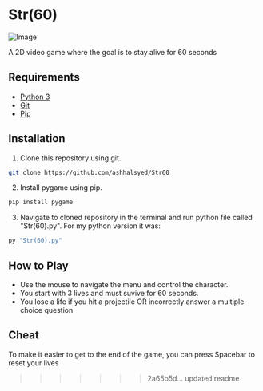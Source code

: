 # Str(60)

![Image](https://github.com/ashhalsyed/Str60/blob/master/Str(60)%20Preview.gif)

A 2D video game where the goal is to stay alive for 60 seconds

## Requirements

* [Python 3](https://www.python.org/downloads/)
* [Git](https://git-scm.com/)
* [Pip](https://pypi.org/project/pygame/)


## Installation

1. Clone this repository using git.
```bash
git clone https://github.com/ashhalsyed/Str60
```

2. Install pygame using pip.

```bash
pip install pygame
```

3. Navigate to cloned repository in the terminal and run python file called "Str(60).py".
For my python version it was:
```bash
py "Str(60).py"
```

## How to Play

* Use the mouse to navigate the menu and control the character.
* You start with 3 lives and must suvive for 60 seconds.
* You lose a life if you hit a projectile OR incorrectly answer a multiple choice question

## Cheat

To make it easier to get to the end of the game, you can press Spacebar to reset your lives
>>>>>>> 2a65b5d... updated readme
